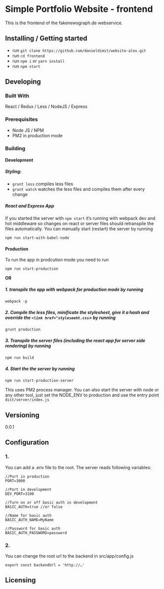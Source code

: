 # Simple Portfolio Website - frontend

This is the frontend of the fakenewsgraph.de webservice.

## Installing / Getting started

- run `git clone https://github.com/danieldimit/website-alex.git`
- run `cd frontend`
- run `npm i` or `yarn install`
- run `npm start`

## Developing

### Built With
React / Redux / Less / NodeJS / Express

### Prerequisites
- Node JS / NPM
- PM2 in production mode



### Building

#### Development
##### Styling:

- `grunt less` compiles less files
- `grunt watch` watches the less files and compiles them after every change

##### React and Express App
If you started the server with `npm start` it’s running with webpack dev and hot middleware so changes on react or server files should retranspile the files automatically. You can manually start (restart) the server by running

`npm run start-with-babel-node`

#### Production
To run the app in prodcution mode you need to run

`npm run start-production`

**OR**

##### 1. transpile the app with webpack for production mode by running

`webpack -p`

##### 2. Compile the less files, minificate the stylesheet, give it a hash and override the `<link href="styleseeht.css`> by running

`grunt production`

##### 3. Transpile the server files (including the react app for server side rendering) by running

`npm run build`

##### 4. Start the the server by running

`npm run start-production-server`

This uses PM2 process manager. You can also start the server with node or any other tool, just set the NODE_ENV to production and use the entry point `dist/server/index.js`

## Versioning

0.0.1


## Configuration

### 1.
You can add a .env file to the root. The server reads following variables:

```
//Port in production
PORT=3000

//Port in development
DEV_PORT=3100

//Turn on or off basic auth in development
BASIC_AUTH=true //or false

//Name for basic auth
BASIC_AUTH_NAME=MyName

//Password for basic auth
BASIC_AUTH_PASSWORD=password
```

### 2.
You can change the root url to the backend in src/app/config.js

```
export const backendUrl = 'http://…'
```

## Licensing



